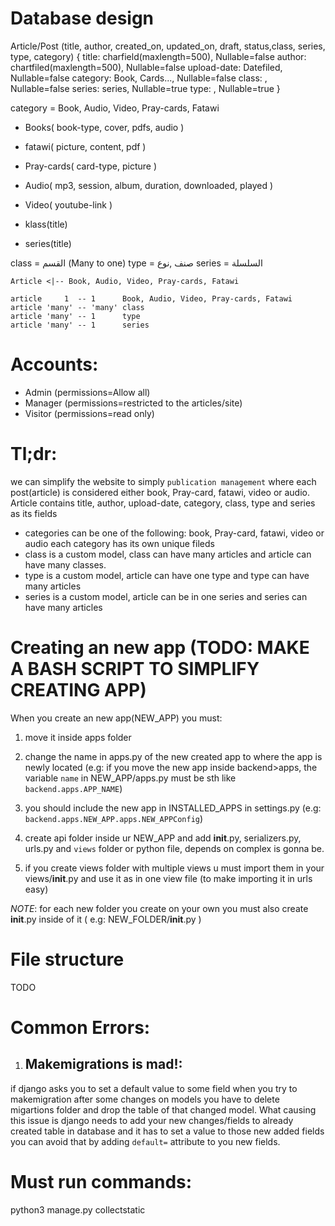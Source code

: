 # Database design
Article/Post (title, author, created_on, updated_on, draft, status,class, series, type, category)
{
    title: charfield(maxlength=500), Nullable=false
    author: chartfiled(maxlength=500), Nullable=false
    upload-date: Datefiled, Nullable=false
    category: Book, Cards..., Nullable=false
    class:   , Nullable=false
    series: series, Nullable=true
    type:   , Nullable=true
}

category = Book, Audio, Video, Pray-cards, Fatawi

- Books( book-type, cover, pdfs, audio )
- fatawi( picture, content, pdf )
- Pray-cards( card-type, picture )
- Audio( mp3, session, album, duration, downloaded, played )
- Video( youtube-link )

- klass(title)
- series(title)

class = القسم (Many to one)
type = صنف ,نوع
series = السلسلة

```plantuml
Article <|-- Book, Audio, Video, Pray-cards, Fatawi

article     1  -- 1      Book, Audio, Video, Pray-cards, Fatawi
article 'many' -- 'many' class
article 'many' -- 1      type
article 'many' -- 1      series

```

# Accounts: 

- Admin (permissions=Allow all)
- Manager (permissions=restricted to the articles/site)
- Visitor (permissions=read only)


# Tl;dr:
we can simplify the website to simply `publication management` where each post(article) is considered either
book, Pray-card, fatawi, video or audio.
Article contains title, author, upload-date, category, class, type and series as its fields
* categories can be one of the following: book, Pray-card, fatawi, video or audio each category has 
its own unique fileds
* class is a custom model, class can have many articles and article can have many classes.
* type is a custom model, article can have one type and type can have many articles
* series is a custom model, article can be in one series and series can have many articles


# Creating an new app (TODO: MAKE A BASH SCRIPT TO SIMPLIFY CREATING APP)
When you create an new app(NEW_APP) you must:

1. move it inside apps folder

2. change the name in apps.py of the new created app to where the app is newly located
(e.g: if you move the new app inside backend>apps, the variable `name` in NEW_APP/apps.py must be sth like `backend.apps.APP_NAME`)

3. you should include the new app in INSTALLED_APPS in settings.py (e.g: `backend.apps.NEW_APP.apps.NEW_APPConfig`)

4. create api folder inside ur NEW_APP and add __init__.py, serializers.py, urls.py and `views` folder or python file, depends on complex is gonna be.

5. if you create views folder with multiple views u must import them in your views/__init__.py
and use it as in one view file (to make importing it in urls easy)

*NOTE*: for each new folder you create on your own you must also create __init__.py inside of it
( e.g: NEW_FOLDER/__init__.py )

# File structure
TODO

# Common Errors:

1. ## Makemigrations is mad!: 

if django asks you to set a default value to some field when you try to makemigration after some 
changes on models you have to delete migartions folder and drop the table of that changed model.
What causing this issue is django needs to add your new changes/fields to already created table in database and it has to set a value to those new added fields you can avoid that by adding `default=` attribute to you new fields.

# Must run commands:
python3 manage.py collectstatic
